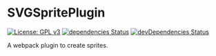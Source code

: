 # SVGSpritePlugin
[![License: GPL v3](https://img.shields.io/badge/License-GPL%20v3-blue.svg)](http://www.gnu.org/licenses/gpl-3.0)
[![dependencies Status](https://david-dm.org/Guru107/SVGSpritePlugin/status.svg)](https://david-dm.org/Guru107/SVGSpritePlugin)
[![devDependencies Status](https://david-dm.org/Guru107/SVGSpritePlugin/dev-status.svg)](https://david-dm.org/Guru107/SVGSpritePlugin?type=dev)



A webpack plugin to create sprites.
